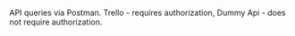API queries via Postman. Trello - requires authorization, Dummy Api - does not require authorization.
